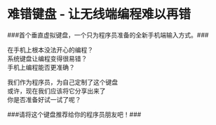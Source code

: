 难错键盘 - 让无线端编程难以再错
======

###首个垂直虚拟键盘，一个只为程序员准备的全新手机端输入方式。###

<p>
在手机上根本没法开心的编程？
<br>
系统键盘让编程变得很易错？
<br>
手机上编程能否更准确？
</p>
<p>
我们作为程序员，为自己定制了这个键盘
<br>
或许，现在我们应该将它分享出来了
<br>
你是否准备好试一试了呢？
</p>

###请将这个键盘推荐给你的程序员朋友吧！###
